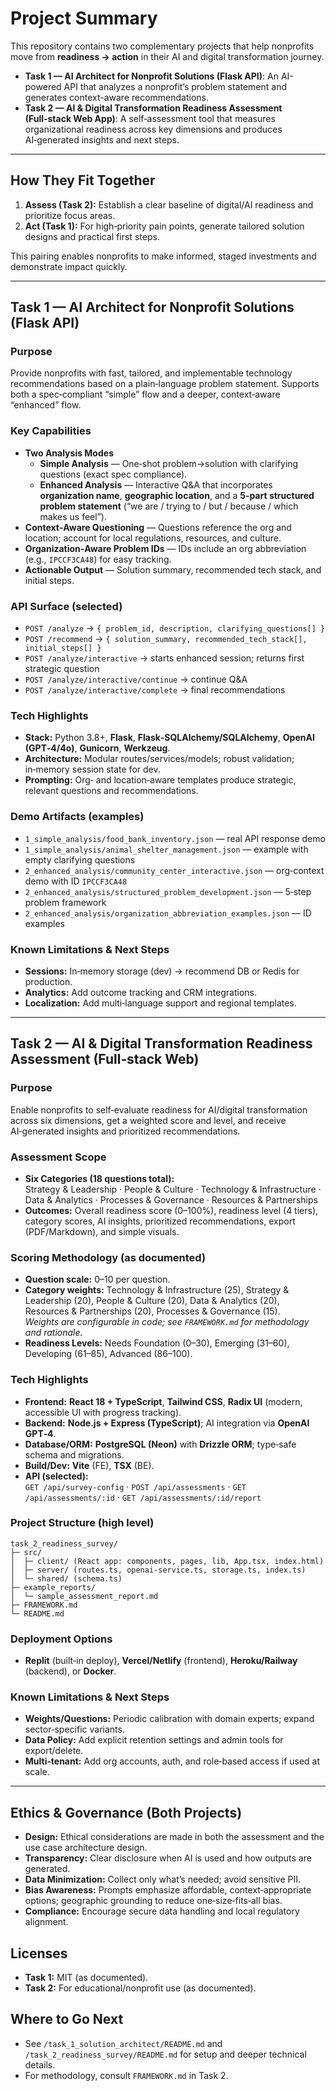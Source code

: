 # Project Summary

This repository contains two complementary projects that help nonprofits move from **readiness → action** in their AI and digital transformation journey.

- **Task 1 — AI Architect for Nonprofit Solutions (Flask API)**: An AI-powered API that analyzes a nonprofit’s problem statement and generates context-aware recommendations.
- **Task 2 — AI & Digital Transformation Readiness Assessment (Full‑stack Web App)**: A self‑assessment tool that measures organizational readiness across key dimensions and produces AI‑generated insights and next steps.

---

## How They Fit Together

1. **Assess (Task 2):** Establish a clear baseline of digital/AI readiness and prioritize focus areas.
2. **Act (Task 1):** For high‑priority pain points, generate tailored solution designs and practical first steps.

This pairing enables nonprofits to make informed, staged investments and demonstrate impact quickly.

---

## Task 1 — AI Architect for Nonprofit Solutions (Flask API)

### Purpose
Provide nonprofits with fast, tailored, and implementable technology recommendations based on a plain‑language problem statement. Supports both a spec‑compliant “simple” flow and a deeper, context‑aware “enhanced” flow.

### Key Capabilities
- **Two Analysis Modes**
  - **Simple Analysis** — One‑shot problem→solution with clarifying questions (exact spec compliance).
  - **Enhanced Analysis** — Interactive Q&A that incorporates **organization name**, **geographic location**, and a **5‑part structured problem statement** (“we are / trying to / but / because / which makes us feel”).  
- **Context‑Aware Questioning** — Questions reference the org and location; account for local regulations, resources, and culture.
- **Organization‑Aware Problem IDs** — IDs include an org abbreviation (e.g., `IPCCF3CA48`) for easy tracking.
- **Actionable Output** — Solution summary, recommended tech stack, and initial steps.

### API Surface (selected)
- `POST /analyze` → `{ problem_id, description, clarifying_questions[] }`
- `POST /recommend` → `{ solution_summary, recommended_tech_stack[], initial_steps[] }`
- `POST /analyze/interactive` → starts enhanced session; returns first strategic question
- `POST /analyze/interactive/continue` → continue Q&A
- `POST /analyze/interactive/complete` → final recommendations

### Tech Highlights
- **Stack:** Python 3.8+, **Flask**, **Flask‑SQLAlchemy/SQLAlchemy**, **OpenAI (GPT‑4/4o)**, **Gunicorn**, **Werkzeug**.
- **Architecture:** Modular routes/services/models; robust validation; in‑memory session state for dev.
- **Prompting:** Org‑ and location‑aware templates produce strategic, relevant questions and recommendations.

### Demo Artifacts (examples)
- `1_simple_analysis/food_bank_inventory.json` — real API response demo
- `1_simple_analysis/animal_shelter_management.json` — example with empty clarifying questions
- `2_enhanced_analysis/community_center_interactive.json` — org‑context demo with ID `IPCCF3CA48`
- `2_enhanced_analysis/structured_problem_development.json` — 5‑step problem framework
- `2_enhanced_analysis/organization_abbreviation_examples.json` — ID examples

### Known Limitations & Next Steps
- **Sessions:** In‑memory storage (dev) → recommend DB or Redis for production.
- **Analytics:** Add outcome tracking and CRM integrations.
- **Localization:** Add multi‑language support and regional templates.

---

## Task 2 — AI & Digital Transformation Readiness Assessment (Full‑stack Web)

### Purpose
Enable nonprofits to self‑evaluate readiness for AI/digital transformation across six dimensions, get a weighted score and level, and receive AI‑generated insights and prioritized recommendations.

### Assessment Scope
- **Six Categories (18 questions total):**  
  Strategy & Leadership · People & Culture · Technology & Infrastructure · Data & Analytics · Processes & Governance · Resources & Partnerships
- **Outcomes:** Overall readiness score (0–100%), readiness level (4 tiers), category scores, AI insights, prioritized recommendations, export (PDF/Markdown), and simple visuals.

### Scoring Methodology (as documented)
- **Question scale:** 0–10 per question.
- **Category weights:** Technology & Infrastructure (25), Strategy & Leadership (20), People & Culture (20), Data & Analytics (20), Resources & Partnerships (20), Processes & Governance (15).  
  *Weights are configurable in code; see `FRAMEWORK.md` for methodology and rationale.*
- **Readiness Levels:** Needs Foundation (0–30), Emerging (31–60), Developing (61–85), Advanced (86–100).

### Tech Highlights
- **Frontend:** **React 18 + TypeScript**, **Tailwind CSS**, **Radix UI** (modern, accessible UI with progress tracking).
- **Backend:** **Node.js + Express (TypeScript)**; AI integration via **OpenAI GPT‑4**.
- **Database/ORM:** **PostgreSQL (Neon)** with **Drizzle ORM**; type‑safe schema and migrations.
- **Build/Dev:** **Vite** (FE), **TSX** (BE).  
- **API (selected):**  
  `GET /api/survey-config` · `POST /api/assessments` · `GET /api/assessments/:id` · `GET /api/assessments/:id/report`

### Project Structure (high level)
```
task_2_readiness_survey/
├─ src/
│  ├─ client/ (React app: components, pages, lib, App.tsx, index.html)
│  ├─ server/ (routes.ts, openai-service.ts, storage.ts, index.ts)
│  └─ shared/ (schema.ts)
├─ example_reports/
│  └─ sample_assessment_report.md
├─ FRAMEWORK.md
└─ README.md
```

### Deployment Options
- **Replit** (built‑in deploy), **Vercel/Netlify** (frontend), **Heroku/Railway** (backend), or **Docker**.

### Known Limitations & Next Steps
- **Weights/Questions:** Periodic calibration with domain experts; expand sector‑specific variants.
- **Data Policy:** Add explicit retention settings and admin tools for export/delete.
- **Multi‑tenant:** Add org accounts, auth, and role‑based access if used at scale.

---

## Ethics & Governance (Both Projects)
- **Design:** Ethical considerations are made in both the assessment and the use case architecture design.
- **Transparency:** Clear disclosure when AI is used and how outputs are generated.
- **Data Minimization:** Collect only what’s needed; avoid sensitive PII.
- **Bias Awareness:** Prompts emphasize affordable, context‑appropriate options; geographic grounding to reduce one‑size‑fits‑all bias.
- **Compliance:** Encourage secure data handling and local regulatory alignment.

## Licenses
- **Task 1:** MIT (as documented).
- **Task 2:** For educational/nonprofit use (as documented).

## Where to Go Next
- See `/task_1_solution_architect/README.md` and `/task_2_readiness_survey/README.md` for setup and deeper technical details.
- For methodology, consult `FRAMEWORK.md` in Task 2.
